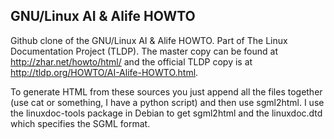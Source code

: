 GNU/Linux AI & Alife HOWTO
--------------------------

Github clone of the GNU/Linux AI & Alife HOWTO. Part of The Linux Documentation
Project (TLDP). The master copy can be found at http://zhar.net/howto/html/ and
the official TLDP copy is at http://tldp.org/HOWTO/AI-Alife-HOWTO.html.

To generate HTML from these sources you just append all the files together (use
cat or something, I have a python script) and then use sgml2html. I use the
linuxdoc-tools package in Debian to get sgml2html and the linuxdoc.dtd which
specifies the SGML format.
